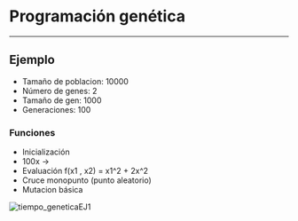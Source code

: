 # Programación genética

---

## Ejemplo
- Tamaño de poblacion: 10000
- Número de genes: 2
- Tamaño de gen: 1000
- Generaciones: 100

### Funciones
- Inicialización
- 100x ->
- Evaluación f(x1 , x2) = x1^2 + 2x^2
- Cruce monopunto (punto aleatorio)
- Mutacion  básica

![tiempo_geneticaEJ1](https://github.com/Danipiza/TFG/assets/98972125/4a44ddf2-259a-4eca-9ec0-a427696bb993)
